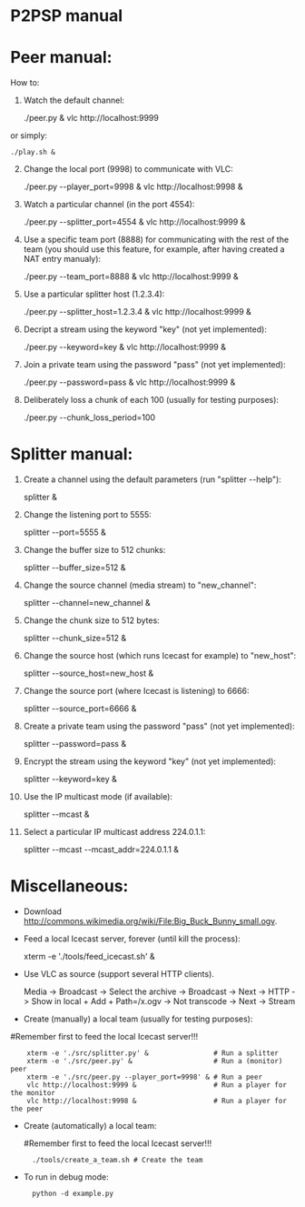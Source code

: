 P2PSP manual
============

# Peer manual:

How to:

1. Watch the default channel:

    ./peer.py &
    vlc http://localhost:9999

or simply:

    ./play.sh &

2. Change the local port (9998) to communicate with VLC:

    ./peer.py --player_port=9998 &
    vlc http://localhost:9998 &

3. Watch a particular channel (in the port 4554):

    ./peer.py --splitter_port=4554 &
    vlc http://localhost:9999 &

4. Use a specific team port (8888) for communicating with the rest of
   the team (you should use this feature, for example, after having
   created a NAT entry manualy):

    ./peer.py --team_port=8888 &
    vlc http://localhost:9999 &

5. Use a particular splitter host (1.2.3.4):

    ./peer.py --splitter_host=1.2.3.4 &
    vlc http://localhost:9999 &

6. Decript a stream using the keyword "key" (not yet implemented):

    ./peer.py --keyword=key &
    vlc http://localhost:9999 &

7. Join a private team using the password "pass" (not yet implemented):

    ./peer.py --password=pass &
    vlc http://localhost:9999 &

8. Deliberately loss a chunk of each 100 (usually for testing purposes):

    ./peer.py --chunk_loss_period=100

# Splitter manual:

1. Create a channel using the default parameters (run "splitter --help"):

    splitter &

2. Change the listening port to 5555:

    splitter --port=5555 &

3. Change the buffer size to 512 chunks:

    splitter --buffer_size=512 &

4. Change the source channel (media stream) to "new_channel":

    splitter --channel=new_channel &

5. Change the chunk size to 512 bytes:

    splitter --chunk_size=512 &

6. Change the source host (which runs Icecast for example) to
   "new_host":

    splitter --source_host=new_host &

7. Change the source port (where Icecast is listening) to 6666:

    splitter --source_port=6666 &

8. Create a private team using the password "pass" (not yet implemented):

    splitter --password=pass &

9. Encrypt the stream using the keyword "key" (not yet implemented):

    splitter --keyword=key &

10. Use the IP multicast mode (if available):

    splitter --mcast &

11. Select a particular IP multicast address 224.0.1.1:

    splitter --mcast --mcast_addr=224.0.1.1 &

# Miscellaneous:

* Download http://commons.wikimedia.org/wiki/File:Big_Buck_Bunny_small.ogv.

* Feed a local Icecast server, forever (until kill the process):

    xterm -e './tools/feed_icecast.sh' &

* Use VLC as source (support several HTTP clients).

   Media -> Broadcast -> Select the archive -> Broadcast -> Next -> HTTP ->
   Show in local + Add + Path=/x.ogv -> Not transcode -> Next -> Stream

* Create (manually) a local team (usually for testing purposes):

 #Remember first to feed the local Icecast server!!!
                                                             
        xterm -e './src/splitter.py' &                # Run a splitter
        xterm -e './src/peer.py' &                    # Run a (monitor) peer
        xterm -e './src/peer.py --player_port=9998' & # Run a peer
        vlc http://localhost:9999 &                   # Run a player for the monitor
        vlc http://localhost:9998 &                   # Run a player for the peer

* Create (automatically) a local team:

    #Remember first to feed the local Icecast server!!!
    
        ./tools/create_a_team.sh # Create the team

* To run in debug mode:

        python -d example.py


